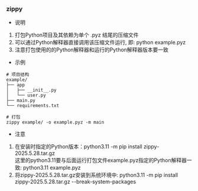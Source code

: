 ### zippy

- 说明
1. 打包Python项目及其依赖为单个 .pyz 结尾的压缩文件
2. 可以通过Python解释器直接调用该压缩文件运行, 即: python example.pyz
3. 注意打包使用的的Python解释器和运行的Python解释器版本要一致

- 示例
```
# 项目结构
example/
├── app
│   ├── __init__.py
│   └── user.py
├── main.py
└── requirements.txt

# 打包
zippy example/ -o example.pyz -m main
```

- 注意
1. 在安装时指定的Python版本：python3.11 -m pip install zippy-2025.5.28.tar.gz  
   这里的python3.11要与后面运行打包文件example.pyz指定的Python解释器一致: python3.11 example.pyz  
2. 将zippy-2025.5.28.tar.gz安装到系统环境中: python3.11 -m pip install zippy-2025.5.28.tar.gz --break-system-packages